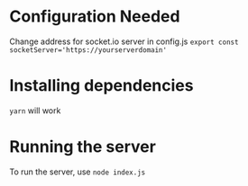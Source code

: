 # Configuration Needed
 Change address for socket.io server in config.js
 `export const socketServer='https://yourserverdomain'`

# Installing dependencies
`yarn` will work

# Running the server
To run the server, use `node index.js`
